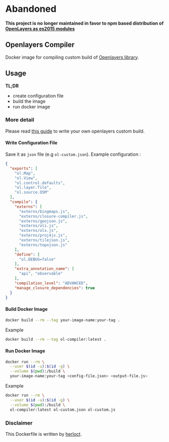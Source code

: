 # Abandoned

**This project is no longer maintained in favor to npm based distribution of [OpenLayers as es2015 modules](https://www.npmjs.com/package/ol)**

## Openlayers Compiler

Docker image for compiling custom build of [Openlayers library](https://github.com/openlayers/openlayers).

## Usage

**TL;DR**

- create configuration file
- build the image
- run docker image

### More detail

Please read [this guide](https://openlayers.org/en/latest/doc/tutorials/custom-builds.html) to write your own openlayers custom build.

#### Write Configuration File

Save it as ``json`` file (e.g ``ol-custom.json``). Example configuration :

```json
{
  "exports": [
    "ol.Map",
    "ol.View",
    "ol.control.defaults",
    "ol.layer.Tile",
    "ol.source.OSM"
  ],
  "compile": {
    "externs": [
      "externs/bingmaps.js",
      "externs/closure-compiler.js",
      "externs/geojson.js",
      "externs/oli.js",
      "externs/olx.js",
      "externs/proj4js.js",
      "externs/tilejson.js",
      "externs/topojson.js"
    ],
    "define": [
      "ol.DEBUG=false"
    ],
    "extra_annotation_name": [
      "api", "observable"
    ],
    "compilation_level": "ADVANCED",
    "manage_closure_dependencies": true
  }
}
```

#### Build Docker Image

```bash
docker build --rm --tag your-image-name:your-tag .
```

Example
```bash
docker build --rm --tag ol-compiler:latest .
```

#### Run Docker Image
```bash
docker run --rm \
  --user $(id -u):$(id -g) \
  --volume $(pwd):/build \
  your-image-name:your-tag <config-file.json> <output-file.js>
```

Example
```bash
docker run --rm \
  --user $(id -u):$(id -g) \
  --volume $(pwd):/build \
  ol-compiler:latest ol-custom.json ol-custom.js
```

### Disclaimer

This Dockerfile is written by [herloct](https://gist.github.com/herloct/58cfa7f8de397f70d481322b002f0238).
